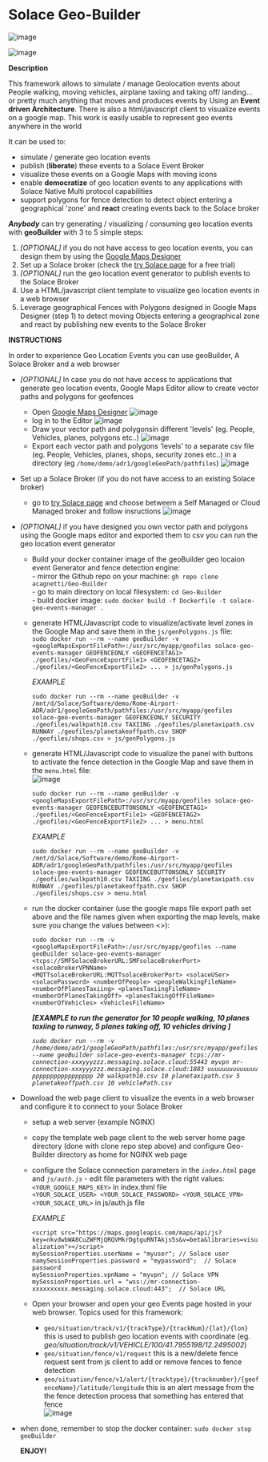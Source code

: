 # Solace Geo-Builder

![image](https://github.com/user-attachments/assets/1550a6f7-ad20-4453-b257-b2b3e6425c8f)

![image](https://github.com/user-attachments/assets/36af231d-2610-451f-8fe7-d8af6e7a2a12)

**Description**

This framework allows to simulate / manage Geolocation events about People walking, moving vehicles, airplane taxiing and taking off/ landing... or pretty much anything that moves and produces events by Using an **Event driven Architecture**. There is also a html/javascript client to visualize events on a google map. This work is easily usable to represent geo events anywhere in the world

It can be used to: 
* simulate / generate geo location events
* publish (**liberate**) these events to a Solace Event Broker
* visualize these events on a Google Maps with moving icons
* enable **democratize** of geo location events to any applications with Solace Native Multi protocol capabilities 
* support polygons for fence detection to detect object entering a geographical 'zone' and **react** creating events back to the Solace broker


***Anybody*** can try generating / visualizing / consuming geo location events with **geoBuilder** with 3 to 5 simple steps:
1. *[OPTIONAL]* if you do not have access to geo location events, you can design them by using the [Google Maps Designer](https://www.google.com/maps/about/mymaps/)
2. Set up a Solace broker (check the [try Solace page](https://solace.com/try-it-now/) for a free trial)
3. *[OPTIONAL]* run the geo location event generator to publish events to the Solace Broker
4. Use a HTML/javascript client template to visualize geo location events in a web browser
5. Leverage geographical Fences with Polygons designed in Google Maps Designer (step 1) to detect moving Objects entering a geographical zone and react by publishing new events to the Solace Broker

**INSTRUCTIONS**

In order to experience Geo Location Events you can use geoBuilder, A Solace Broker and a web browser
- *[OPTIONAL]* In case you do not have access to applications that generate geo location events, Google Maps Editor allow to create vector paths and polygons for geofences
  - Open [Google Maps Designer](https://www.google.com/maps/about/mymaps/)
  ![image](https://github.com/user-attachments/assets/d7d47e56-5184-4f4b-a86c-dcb8814e8d9a)
  - log in to the Editor
  ![image](https://github.com/user-attachments/assets/507ed8a3-e482-40bd-ae74-2d2ac987a4e2)  
  - Draw your vector path and polygonsin different 'levels' (eg. People, Vehicles, planes, polygons etc..)
  ![image](https://github.com/user-attachments/assets/cf72f3b1-1fbb-449a-a85c-6bf46025235c)
  - Export each vector path and polygons 'levels' to a separate csv file (eg. People, Vehicles, planes, shops, security zones etc..) in a directory (eg `/home/demo/adr1/googleGeoPath/pathfiles`)
  ![image](https://github.com/user-attachments/assets/be2358d3-5a92-4b53-9d21-a358ec1c0e48)


- Set up a Solace Broker (if you do not have access to an existing Solace broker)
  - go to [try Solace page](https://solace.com/try-it-now/) and choose betweem a Self Managed or Cloud Managed broker and follow insructions
  ![image](https://github.com/user-attachments/assets/9e609873-ced3-4b9a-84f1-d8b89378b0fc)

- *[OPTIONAL]* if you have designed you own vector path and polygons using the Google maps editor and exported them to csv you can run the geo location event generator
  - Build your docker container image of the geoBuilder geo locaion event Generator and fence detection engine: <BR>
    	- mirror the Github repo on your machine: `gh repo clone acagnetti/Geo-Builder` <BR>
        - go to main directory on local filesystem: `cd Geo-Builder` <BR>
    	- build docker image: `sudo docker build -f Dockerfile -t solace-geo-events-manager .`<BR>

  - generate HTML/Javascript code to visualize/activate level zones in the Google Map and save them in the `js/genPolygons.js` file: <BR>
    `sudo docker run --rm --name geoBuilder -v <googleMapsExportFilePath>:/usr/src/myapp/geofiles solace-geo-events-manager GEOFENCEONLY <GEOFENCETAG1> ./geofiles/<GeoFenceExportFile1> <GEOFENCETAG2> ./geofiles/<GeoFenceExportFile2> ... > js/genPolygons.js` <BR>

    *EXAMPLE* <BR>

     `sudo docker run --rm --name geoBuilder -v /mnt/d/Solace/Software/demo/Rome-Airport-ADR/adr1/googleGeoPath/pathfiles:/usr/src/myapp/geofiles solace-geo-events-manager GEOFENCEONLY SECURITY ./geofiles/walkpath10.csv TAXIING ./geofiles/planetaxipath.csv RUNWAY ./geofiles/planetakeoffpath.csv SHOP ./geofiles/shops.csv > js/genPolygons.js`

  - generate HTML/Javascript code to visualize the panel with buttons to activate the fence detection in the Google Map and save them in the `menu.html` file: <BR>
   ![image](https://github.com/user-attachments/assets/141c16e9-72d8-42df-bcd8-af68488437f1)

    `sudo docker run --rm --name geoBuilder -v <googleMapsExportFilePath>:/usr/src/myapp/geofiles solace-geo-events-manager GEOFENCEBUTTONSONLY <GEOFENCETAG1> ./geofiles/<GeoFenceExportFile1> <GEOFENCETAG2> ./geofiles/<GeoFenceExportFile2> ... > menu.html`

    *EXAMPLE* <BR>

     `sudo docker run --rm --name geoBuilder -v /mnt/d/Solace/Software/demo/Rome-Airport-ADR/adr1/googleGeoPath/pathfiles:/usr/src/myapp/geofiles solace-geo-events-manager GEOFENCEBUTTONSONLY SECURITY ./geofiles/walkpath10.csv TAXIING ./geofiles/planetaxipath.csv RUNWAY ./geofiles/planetakeoffpath.csv SHOP ./geofiles/shops.csv > menu.html`
    
  - run the docker container (use the google maps file export path set above and the file names given when exporting the map levels, make sure you change the values between <>):
    
      `sudo docker run --rm -v <googleMapsExportFilePath>:/usr/src/myapp/geofiles --name geoBuilder solace-geo-events-manager
       <tcps://SMFSolaceBrokerURL:SMFsolaceBrokerPort> <solaceBrokerVPNName> <MQTTsolaceBrokerURL:MQTTsolaceBrokerPort> <solaceUSer>
       <solacePassword> <numberOfPeople> <peopleWalkingFileName> <numberOfPlanesTaxiing> <planesTaxiingFileName> <numberOfPlanesTakingOff>
       <planesTakingOffFileName> <numberOfVehicles> <VehiclesFileName>` 

       ***[EXAMPLE to run the generator for 10 people walking, 10 planes taxiing to runway, 5 planes taking off, 10 vehicles driving ]***

       *`sudo docker run --rm -v /home/demo/adr1/googleGeoPath/pathfiles:/usr/src/myapp/geofiles --name geoBuilder solace-geo-events-manager
       tcps://mr-connection-xxxyyyzzz.messaging.solace.cloud:55443 myvpn mr-connection-xxxyyyzzz.messaging.solace.cloud:1883 uuuuuuuuuuuuuu
       ppppppppppppppppp 20 walkpath10.csv 10 planetaxipath.csv 5 planetakeoffpath.csv 10 vehiclePath.csv`*

- Download the web page client to visualize the events in a web browser and configure it to connect to your Solace Broker
  - setup a web server (example NGINX)
  - copy the template web page client to the web server home page directory (done with clone repo step above) and configure Geo-Builder directory as home for NGINX web page
  - configure the Solace connection parameters in the *`index.html`* page and *`js/auth.js`*
      	- edit file parameters with the right values:
   		`<YOUR_GOOGLE_MAPS_KEY>` in index.thml file <BR>
    		`<YOUR_SOLACE_USER> <YOUR_SOLACE_PASSWORD> <YOUR_SOLACE_VPN> <YOUR_SOLACE_URL>` in js/auth.js file <BR>
		

      *EXAMPLE* <BR>

       `<script src="https://maps.googleapis.com/maps/api/js?key=nkvdwbWA8CuZWFMjQRQVMkrDgtguRNTAkjs5s&v=beta&libraries=visualization"></script>` <BR>
    	`mySessionProperties.userName = "myuser"; // Solace user` <BR>
    	`namySessionProperties.password = "mypassword";  // Solace password` <BR>
    	`mySessionProperties.vpnName = "myvpn"; // Solace VPN` <BR>
    	`mySessionProperties.url = "wss://mr-connection-xxxxxxxxxx.messaging.solace.cloud:443";  // Solace URL` <BR>

  - Open your browser and open your geo Events page hosted in your web browser.
    Topics used for this framework:
    - `geo/situation/track/v1/{trackType}/{trackNum}/{lat}/{lon}` this is used to publish geo location events with coordinate (eg. *geo/situation/track/v1/VEHICLE/100/41.7955198/12.2495002*)<BR>
    - `geo/situation/fence/v1/request` this is a new/delete fence request sent from js client to add or remove fences to fence detection<BR>
    - `geo/situation/fence/v1/alert/{tracktype}/{tracknumber}/{geofenceName}/latitude/longitude` this is an alert message from the the fence detection process that something has entered that fence<BR>
    ![image](https://github.com/user-attachments/assets/9c75f615-0d19-486d-8cc9-662c09dfe2b0) <BR>

- when done, remember to stop the docker container: `sudo docker stop geoBuilder`<BR>

  **ENJOY!**
